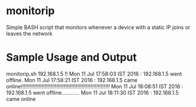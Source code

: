 # monitorip
Simple BASH script that monitors whenever a device with a static IP joins or leaves the network

# Sample Usage and Output
monitorip.sh 192.168.1.5
!!
Mon 11 Jul 17:58:03 IST 2016 : 192.168.1.5 went offline.
Mon 11 Jul 17:58:21 IST 2016 : 192.168.1.5 came online!!!!!!!!!!!!!!!!!!!!!!!!!!!!!!!!!!!!!!!!!!!!!!!!!!!!!!!!!!!!
Mon 11 Jul 18:08:51 IST 2016 : 192.168.1.5 went offline............
Mon 11 Jul 18:11:30 IST 2016 : 192.168.1.5 came online
